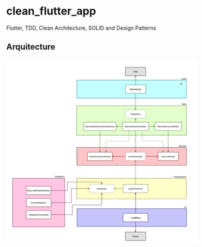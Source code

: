 # clean_flutter_app

Flutter, TDD, Clean Architecture, SOLID and Design Patterns

## Arquitecture
![Arquitecture](./docs/images/architecture_clean_flutter.png)